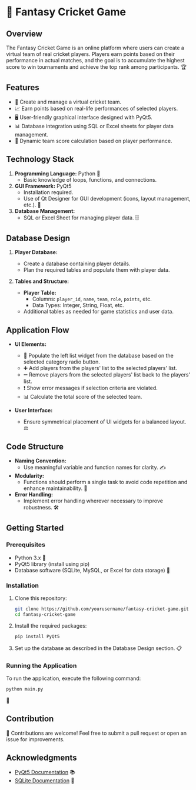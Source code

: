# 🏏 Fantasy Cricket Game

## Overview
The Fantasy Cricket Game is an online platform where users can create a virtual team of real cricket players. Players earn points based on their performance in actual matches, and the goal is to accumulate the highest score to win tournaments and achieve the top rank among participants. 🏆

## Features
- 👥 Create and manage a virtual cricket team.
- 📈 Earn points based on real-life performances of selected players.
- 🖥️ User-friendly graphical interface designed with PyQt5.
- 📊 Database integration using SQL or Excel sheets for player data management.
- 💯 Dynamic team score calculation based on player performance.

## Technology Stack
1. **Programming Language:** Python 🐍
   - Basic knowledge of loops, functions, and connections.
2. **GUI Framework:** PyQt5
   - Installation required.
   - Use of Qt Designer for GUI development (icons, layout management, etc.). 🎨
3. **Database Management:**
   - SQL or Excel Sheet for managing player data. 🗄️

## Database Design
1. **Player Database:**
   - Create a database containing player details.
   - Plan the required tables and populate them with player data.

2. **Tables and Structure:**
   - **Player Table:**
     - Columns: `player_id`, `name`, `team`, `role`, `points`, etc.
     - Data Types: Integer, String, Float, etc.
   - Additional tables as needed for game statistics and user data.

## Application Flow
- **UI Elements:**
  - 🔄 Populate the left list widget from the database based on the selected category radio button.
  - ➕ Add players from the players' list to the selected players' list.
  - ➖ Remove players from the selected players' list back to the players' list.
  - ❗ Show error messages if selection criteria are violated.
  - 📊 Calculate the total score of the selected team.

- **User Interface:**
  - Ensure symmetrical placement of UI widgets for a balanced layout. ⚖️

## Code Structure
- **Naming Convention:**
  - Use meaningful variable and function names for clarity. ✍️
- **Modularity:**
  - Functions should perform a single task to avoid code repetition and enhance maintainability. 🔄
- **Error Handling:**
  - Implement error handling wherever necessary to improve robustness. 🛠️

## Getting Started
### Prerequisites
- Python 3.x 🐍
- PyQt5 library (install using pip)
- Database software (SQLite, MySQL, or Excel for data storage) 💾

### Installation
1. Clone this repository:
   ```bash
   git clone https://github.com/yourusername/fantasy-cricket-game.git
   cd fantasy-cricket-game
   ```
2. Install the required packages:
   ```bash
   pip install PyQt5
   ```
3. Set up the database as described in the Database Design section. 📋

### Running the Application
To run the application, execute the following command:
```bash
python main.py
```
🚀

## Contribution
🤝 Contributions are welcome! Feel free to submit a pull request or open an issue for improvements.

## Acknowledgments
- [PyQt5 Documentation](https://www.riverbankcomputing.com/static/Docs/PyQt5/) 📚
- [SQLite Documentation](https://www.sqlite.org/docs.html) 📖
```

